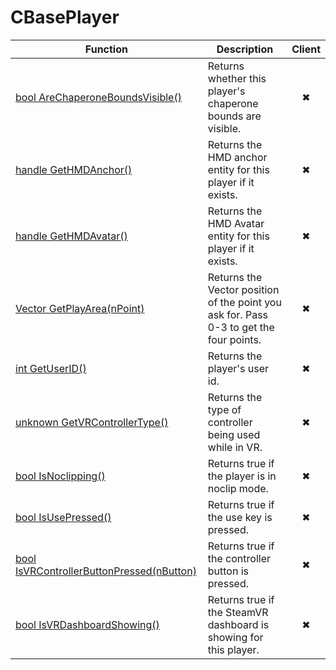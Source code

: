 # CBasePlayer
Function|Description|Client
--|--|:--:
[bool AreChaperoneBoundsVisible()](AreChaperoneBoundsVisible)|Returns whether this player's chaperone bounds are visible.|✖
[handle GetHMDAnchor()](GetHMDAnchor)|Returns the HMD anchor entity for this player if it exists.|✖
[handle GetHMDAvatar()](GetHMDAvatar)|Returns the HMD Avatar entity for this player if it exists.|✖
[Vector GetPlayArea(nPoint)](GetPlayArea)|Returns the Vector position of the point you ask for. Pass 0-3 to get the four points.|✖
[int GetUserID()](GetUserID)|Returns the player's user id.|✖
[unknown GetVRControllerType()](GetVRControllerType)|Returns the type of controller being used while in VR.|✖
[bool IsNoclipping()](IsNoclipping)|Returns true if the player is in noclip mode.|✖
[bool IsUsePressed()](IsUsePressed)|Returns true if the use key is pressed.|✖
[bool IsVRControllerButtonPressed(nButton)](IsVRControllerButtonPressed)|Returns true if the controller button is pressed.|✖
[bool IsVRDashboardShowing()](IsVRDashboardShowing)|Returns true if the SteamVR dashboard is showing for this player.|✖
